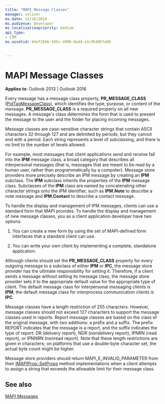 ```yaml
---
title: "MAPI Message Classes"
manager: soliver
ms.date: 11/16/2014
ms.audience: Developer
ms.localizationpriority: medium
api_type:
- COM
ms.assetid: 64ef2bbb-585c-4908-8ad4-a1c954057e9b
 
 
---
```


# MAPI Message Classes

  
  
**Applies to**: Outlook 2013 | Outlook 2016 
  
Every message has a message class property, **PR_MESSAGE_CLASS** ([PidTagMessageClass](pidtagmessageclass-canonical-property.md)), which identifies the type, purpose, or content of the message. **PR_MESSAGE_CLASS** is a required property on all new messages. A message's class determines the form that is used to present the message to the user and the folder for placing incoming messages. 
  
Message classes are case-sensitive character strings that contain ASCII characters 32 through 127 and are delimited by periods, but they cannot end with a period. Each string represents a level of subclassing, and there is no limit to the number of levels allowed. 
  
For example, most messages that client applications send and receive fall into the **IPM** message class, a broad category that describes all interpersonal messages (that is, messages that are meant to be read by a human user, rather than programmatically by a computer). Message store providers more precisely describe an IPM message by creating an **IPM** subclass. The **IPM** subclass inherits the properties of the **IPM** message class. Subclasses of the **IPM** class are named by concatenating other character strings onto the IPM identifier, such as **IPM.Note** to describe a note message and **IPM.Contact** to describe a contact message. 
  
To handle the display and management of IPM messages, clients can use a standard form that MAPI provides. To handle the display and management of new message classes, you as a client application developer have two options:
  
1. You can create a new form by using the set of MAPI-defined form interfaces that a standard client can use.
    
2. You can write your own client by implementing a complete, standalone application. 
    
Although clients should set the **PR_MESSAGE_CLASS** property for every outgoing message to a subclass of either **IPM** or **IPC**, the message store provider has the ultimate responsibility for setting it. Therefore, if a client sends a message without setting its message class, the message store provider sets it to the appropriate default value for the appropriate type of client. The default message class for interpersonal messaging clients is **IPM**; the default message class for interprocess communication clients is **IPC**. 
  
Message classes have a length restriction of 255 characters. However, message classes should not exceed 127 characters to support the message classes used in reports. Report message classes are based on the class of the original message, with two additions: a prefix and a suffix. The prefix REPORT indicates that the message is a report, and the suffix indicates the type of report: DR (delivery report), NDR (nondelivery report), IPNRN (read report), or IPNNRN (nonread report). Note that these length restrictions are given in characters; on platforms that use a double-byte character set, the actual byte count might be higher. 
  
Message store providers should return MAPI_E_INVALID_PARAMETER from their [IMAPIProp::SetProps](imapiprop-setprops.md) method implementations when a client attempts to assign a string that exceeds the allowable limit for their message class. 
  
## See also



[MAPI Messages](mapi-messages.md)


